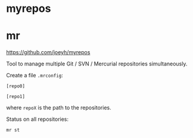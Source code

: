 # myrepos

# mr

<https://github.com/joeyh/myrepos>

Tool to manage multiple Git / SVN / Mercurial repositories simultaneously.

Create a file `.mrconfig`:

    [repo0]

    [repo1]

where `repoX` is the path to the repositories.

Status on all repositories:

    mr st
